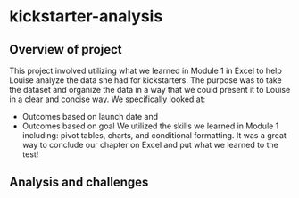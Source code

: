 # kickstarter-analysis

## Overview of project
This project involved utilizing what we learned in Module 1 in Excel to help Louise analyze the data she had for kickstarters. The purpose was to take the dataset and organize the data in a way that we could present it to Louise in a clear and concise way. We specifically looked at:
* Outcomes based on launch date and
* Outcomes based on goal
We utilized the skills we learned in Module 1 including: pivot tables, charts, and conditional formatting. It was a great way to conclude our chapter on Excel and put what we learned to the test! 

## Analysis and challenges
